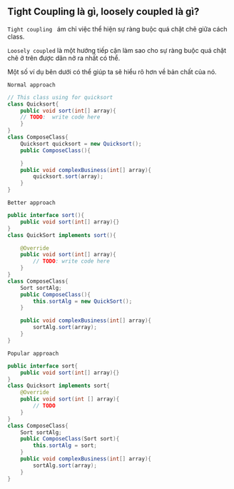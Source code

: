 ## Tight Coupling là gì, loosely coupled là gì?


`Tight coupling ` ám chỉ việc thể hiện sự ràng buộc quá chặt chẽ giữa cách class.

`Loosely coupled` là một hướng tiếp cận làm sao cho sự ràng buộc quá chặt chẽ ở trên được dãn nở ra nhất có thể. 

Một số ví dụ bên dưới có thể giúp ta sẽ hiểu rõ hơn về bản chất của nó. 


`Normal approach`
``` java
// This class using for quicksort
class Quicksort{
    public void sort(int[] array){
    // TODO:  write code here
    }   
}
class ComposeClass{
    Quicksort quicksort = new Quicksort();
    public ComposeClass(){

    }
    public void complexBusiness(int[] array){
        quicksort.sort(array);
    }
}
```

`Better approach`
```java
public interface sort(){
    public void sort(int[] array){}
}
class QuickSort implements sort(){

    @Override
    public void sort(int[] array){
        // TODO: write code here
    }
}
class ComposeClass{
    Sort sortAlg;
    public ComposeClass(){
        this.sortAlg = new QuickSort();
    }

    public void complexBusiness(int[] array){
        sortAlg.sort(array);
    }
}
```

`Popular approach`
```java
public interface sort{
    public void sort(int[] array){}
}
class Quicksort implements sort{
    @Override
    public void sort(int [] array){
        // TODO
    }
}
class ComposeClass{
    Sort sortAlg;
    public ComposeClass(Sort sort){
        this.sortAlg = sort;
    }
    public void complexBusiness(int[] array){
        sortAlg.sort(array);
    }
}
```

 